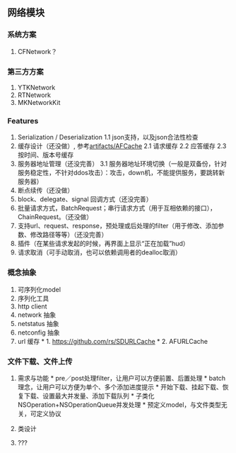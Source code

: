 ## 网络模块


### 系统方案

  1. CFNetwork？

### 第三方方案

  1. YTKNetwork
  2. RTNetwork
  3. MKNetworkKit

### Features

  1. Serialization / Deserialization
  1.1 json支持，以及json合法性检查
  2. 缓存设计（还没做）, 参考[artifacts/AFCache](https://github.com/artifacts/AFCache)
  2.1 请求缓存
  2.2 应答缓存
  2.3 按时间、版本号缓存
  3. 服务器地址管理（还没完善）
  3.1 服务器地址环境切换（一般是双备份，针对服务稳定性，不针对ddos攻击）：攻击，down机，不能提供服务，要跳转新服务器）
  4. 断点续传（还没做）
  5. block、delegate、signal 回调方式（还没完善）
  6. 批量请求方式，BatchRequest；串行请求方式（用于互相依赖的接口），ChainRequest。（还没做）
  7. 支持url、request、response，预处理或后处理的filter（用于修改、添加参数、修改路径等等）（还没完善）
  8. 插件（在某些请求发起的时候，再界面上显示“正在加载”hud）
  9. 请求取消（可手动取消，也可以依赖调用者的dealloc取消）

### 概念抽象

  1. 可序列化model
  2. 序列化工具
  3. http client
  4. network 抽象
  5. netstatus 抽象
  6. netconfig 抽象
  7. url 缓存
    *     1. https://github.com/rs/SDURLCache
    *     2. AFURLCache


### 文件下载、文件上传

  1. 需求与功能
    * pre／post处理filter，让用户可以方便前置、后置处理
    * batch 理念，让用户可以方便为单个、多个添加进度提示
    * 开始下载、挂起下载、恢复下载、设置最大并发量、添加下载队列
    * 子类化NSOperation+NSOperationQueue并发处理
    * 预定义model，与文件类型无关，可定义协议

  2. 类设计

  3. ???
